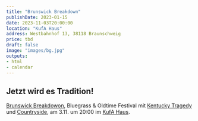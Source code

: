 ```yaml
---
title: "Brunswick Breakdown"
publishDate: 2023-01-15
date: 2023-11-03T20:00:00
location: "KufA Haus"
address: Westbahnhof 13, 38118 Braunschweig
price: tbd
draft: false
image: "images/bg.jpg"
outputs:
- html
- calendar
---
```


## Jetzt wird es Tradition!

[Brunswick Breakdowon](https://brunswickbreakdown.jimdofree.com/), Bluegrass & Oldtime Festival mit [Kentucky Tragedy](https://thekentuckytragedy.jimdofree.com/) und [Countryside](https://www.facebook.com/CountrysideDieBand/), am 3.11. um 20:00 im [KufA Haus](https://kufa.haus/).
